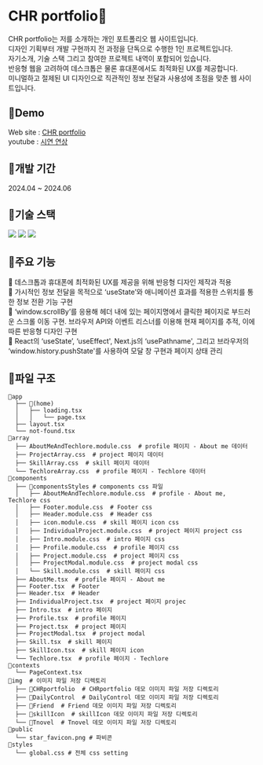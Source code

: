 ﻿# CHR portfolio🌟

 CHR portfolio는 저를 소개하는 개인 포트폴리오 웹 사이트입니다.\
디자인 기획부터 개발 구현까지 전 과정을 단독으로 수행한 1인 프로젝트입니다.\
자기소개, 기술 스택 그리고 참여한 프로젝트 내역이 포함되어 있습니다.\
반응형 웹을 고려하여 데스크톱은 물론 휴대폰에서도 최적화된 UX를 제공합니다.\
미니멀하고 절제된 UI 디자인으로 직관적인 정보 전달과 사용성에 초점을 맞춘 웹 사이트입니다.

 ## 💫Demo
 
Web site : [CHR portfolio](https://chr0405-portfolio.vercel.app/)\
youtube : [시연 연상](https://youtu.be/fh2z5ffxiVk)

## 🔔개발 기간

2024.04 ~ 2024.06

## 🎁기술 스택
<p>
 <img src="https://img.shields.io/badge/TypeScript-007ACC?style=for-the-badge&logo=typescript&logoColor=white"/>
 <img src="https://img.shields.io/badge/Next.js-000?logo=nextdotjs&logoColor=fff&style=for-the-badge"/>
 <img src="https://img.shields.io/badge/cssmodules-ffffff?logo=cssmodules&logoColor=000000&style=for-the-badge"/>
</p>

## 🔑주요 기능
🔸 데스크톱과 휴대폰에 최적화된 UX를 제공을 위해 반응형 디자인 제작과 적용\
🔸 가시적인 정보 전달을 목적으로 ‘useState’와 애니메이션 효과를 적용한 스위치를 통한 정보 전환 기능 구현\
🔸 ‘window.scrollBy’를 응용해 헤더  내에 있는 페이지명에서 클릭한 페이지로 부드러운 스크롤 이동 구현. 브라우저 API와 이벤트 리스너를 이용해 현재 페이지를 추적, 이에 따른 반응형 디자인 구현\
🔸 React의 ‘useState’, ‘useEffect', Next.js의 ‘usePathname', 그리고 브라우저의 ‘window.history.pushState'를 사용하여 모달 창 구현과 페이지 상태 관리

## 📙파일 구조
```
📁app
  ├── 📁(home)
  │   ├── loading.tsx
  │   │   └── page.tsx
  ├── layout.tsx
  └── not-found.tsx
📁array
  ├── AboutMeAndTechlore.module.css  # profile 페이지 - About me 데이터
  ├── ProjectArray.css  # project 페이지 데이터
  ├── SkillArray.css  # skill 페이지 데이터
  └── TechloreArray.css  # profile 페이지 - Techlore 데이터
📁components
  ├── 📁componentsStyles # components css 파일
  │   ├── AboutMeAndTechlore.module.css  # profile - About me, Techlore css
  │   ├── Footer.module.css  # Footer css
  │   ├── Header.module.css  # Header css
  │   ├── icon.module.css  # skill 페이지 icon css
  │   ├── IndividualProject.module.css  # project 페이지 project css
  │   ├── Intro.module.css  # intro 페이지 css
  │   ├── Profile.module.css  # profile 페이지 css
  │   ├── Project.module.css  # project 페이지 css
  │   ├── ProjectModal.module.css  # project modal css
  │   └── Skill.module.css  # skill 페이지 css
  ├── AboutMe.tsx  # profile 페이지 - About me
  ├── Footer.tsx  # Footer
  ├── Header.tsx  # Header
  ├── IndividualProject.tsx  # project 페이지 projec
  ├── Intro.tsx  # intro 페이지
  ├── Profile.tsx  # profile 페이지
  ├── Project.tsx  # project 페이지
  ├── ProjectModal.tsx  # project modal
  ├── Skill.tsx  # skill 페이지
  ├── SkillIcon.tsx  # skill 페이지 icon
  └── Techlore.tsx  # profile 페이지 - Techlore
📁contexts
  └── PageContext.tsx
📁img  # 이미지 파일 저장 디렉토리
  ├── 📁CHRportfolio  # CHRportfolio 데모 이미지 파일 저장 디렉토리
  ├── 📁DailyControl  # DailyControl 데모 이미지 파일 저장 디렉토리
  ├── 📁Friend  # Friend 데모 이미지 파일 저장 디렉토리
  ├── 📁skillIcon  # skillIcon 데모 이미지 파일 저장 디렉토리
  └── 📁Tnovel  # Tnovel 데모 이미지 파일 저장 디렉토리
📁public
  └── star_favicon.png # 파비콘
📁styles
  └── global.css # 전체 css setting
```
